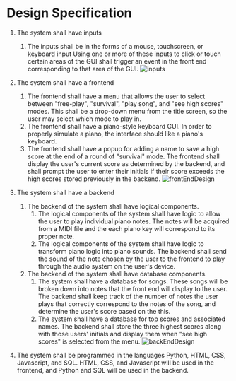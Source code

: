 # Design Specification

1. The system shall have inputs

   1. The inputs shall be in the forms of a mouse, touchscreen, or keyboard input
      Using one or more of these inputs to click or touch certain areas of the GUI shall trigger an event in the front end corresponding to that area of the GUI.
      ![inputs](https://github.com/user-attachments/assets/3f2ed97b-25a6-4a93-ac87-4ab25517b21e)


2. The system shall have a frontend

   1. The frontend shall have a menu that allows the user to select between "free-play", "survival", "play song", and "see high scores" modes. 
      This shall be a drop-down menu from the title screen, so the user may select which mode to play in.
   2. The frontend shall have a piano-style keyboard GUI. 
      In order to properly simulate a piano, the interface should like a piano's keyboard. 
   3. The frontend shall have a popup for adding a name to save a high score at the end of a round of "survival" mode. 
      The frontend shall display the user's current score as determined by the backend, and shall prompt the user to enter their initials if their score
      exceeds the high scores stored previously in the backend.
      ![frontEndDesign](https://github.com/user-attachments/assets/fda4479b-0bd6-4b7b-8630-8126650fc7f6)


3. The system shall have a backend

   1. The backend of the system shall have logical components.
      1. The logical components of the system shall have logic to allow the user to play individual piano notes. 
         The notes will be acquired from a MIDI file and the each piano key will correspond to its proper note. 
      2. The logical components of the system shall have logic to transform piano logic into piano sounds. 
         The backend shall send the sound of the note chosen by the user to the frontend to play through the audio system on the user's device.
   2. The backend of the system shall have database components.
      1. The system shall have a database for songs. 
         These songs will be broken down into notes that the front end will display to the user. The backend shall keep track of the number of notes the user plays that
         correctly correspond to the notes of the song, and determine the user's score based on the this.
      3. The system shall have a database for top scores and associated names. 
         The backend shall store the three highest scores along with those users' initials and display them when "see high scores" is selected from the menu.
         ![backEndDesign](https://github.com/user-attachments/assets/81411e27-1208-4e05-b63f-45f182723542)

4. The system shall be programmed in the languages Python, HTML, CSS, Javascript, and SQL. HTML, CSS, and Javascript will be used in the frontend, and Python and SQL will be used in the backend.

